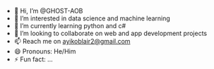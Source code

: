 - 👋 Hi, I’m @GHOST-AOB
- 👀 I’m interested in data science and machine learning
- 🌱 I’m currently learning python and c#
- 💞️ I’m looking to collaborate on web and app development projects
- 📫 Reach me on ayikoblair2@gmail.com
- 😄 Pronouns: He/Him
- ⚡ Fun fact: ...

<!---
GHOST-AOB/GHOST-AOB is a ✨ special ✨ repository because its `README.md` (this file) appears on your GitHub profile.
You can click the Preview link to take a look at your changes.
--->
